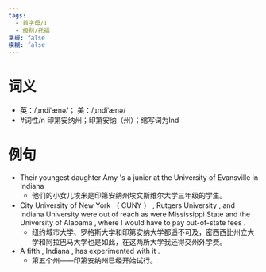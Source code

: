 ```yaml
---
tags:
  - 首字母/I
  - 级别/托福
掌握: false
模糊: false
---
```

# 词义
- 英：/ˌɪndiˈænə/； 美：/ˌɪndiˈænə/
- #词性/n  印第安纳州；印第安纳（州）；缩写词为Ind
# 例句
- Their youngest daughter Amy 's a junior at the University of Evansville in Indiana
	- 他们的小女儿埃米是印第安纳州埃文斯维尔大学三年级的学生。
- City University of New York （ CUNY ） , Rutgers University , and Indiana University were out of reach as were Mississippi State and the University of Alabama , where I would have to pay out-of-state fees .
	- 纽约城市大学、罗格斯大学和印第安纳大学都遥不可及，密西西比州立大学和阿拉巴马大学也是如此，在这两所大学我还得交州外学费。
- A fifth , Indiana , has experimented with it .
	- 第五个州——印第安纳州已经开始试行。

